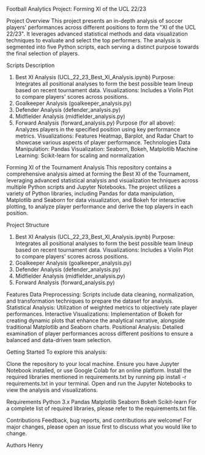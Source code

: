 Football Analytics Project: Forming XI of the UCL 22/23

Project Overview
This project presents an in-depth analysis of soccer players' performances across different positions to form the "XI of the UCL 22/23". It leverages advanced statistical methods and data visualization techniques to evaluate and select the top performers. The analysis is segmented into five Python scripts, each serving a distinct purpose towards the final selection of players.

Scripts Description
1. Best XI Analysis (UCL_22_23_Best_XI_Analysis.ipynb)
Purpose: Integrates all positional analyses to form the best possible team lineup based on recent tournament data.
Visualizations: Includes a Violin Plot to compare players' scores across positions.
2. Goalkeeper Analysis (goalkeeper_analysis.py)
3. Defender Analysis (defender_analysis.py)
4. Midfielder Analysis (midfielder_analysis.py)
5. Forward Analysis (forward_analysis.py)
Purpose (for all above): Analyzes players in the specified position using key performance metrics.
Visualizations: Features Heatmap, Barplot, and Radar Chart to showcase various aspects of player performance.
Technologies
Data Manipulation: Pandas
Visualization: Seaborn, Bokeh, Matplotlib
Machine Learning: Scikit-learn for scaling and normalization


Forming XI of the Tournament Analysis
This repository contains a comprehensive analysis aimed at forming the Best XI of the Tournament, leveraging advanced statistical analysis and visualization techniques across multiple Python scripts and Jupyter Notebooks. The project utilizes a variety of Python libraries, including Pandas for data manipulation, Matplotlib and Seaborn for data visualization, and Bokeh for interactive plotting, to analyze player performance and derive the top players in each position.

Project Structure
1. Best XI Analysis (UCL_22_23_Best_XI_Analysis.ipynb)
Purpose: Integrates all positional analyses to form the best possible team lineup based on recent tournament data.
Visualizations: Includes a Violin Plot to compare players' scores across positions.
2. Goalkeeper Analysis (goalkeeper_analysis.py)
3. Defender Analysis (defender_analysis.py)
4. Midfielder Analysis (midfielder_analysis.py)
5. Forward Analysis (forward_analysis.py)

Features
Data Preprocessing: Scripts include data cleaning, normalization, and transformation techniques to prepare the dataset for analysis.
Statistical Analysis: Utilization of weighted metrics to objectively rate player performances.
Interactive Visualizations: Implementation of Bokeh for creating dynamic plots that enhance the analytical narrative, alongside traditional Matplotlib and Seaborn charts.
Positional Analysis: Detailed examination of player performances across different positions to ensure a balanced and data-driven team selection.

Getting Started
To explore this analysis:

Clone the repository to your local machine.
Ensure you have Jupyter Notebook installed, or use Google Colab for an online platform.
Install the required libraries mentioned in requirements.txt by running pip install -r requirements.txt in your terminal.
Open and run the Jupyter Notebooks to view the analysis and visualizations.

Requirements
Python 3.x
Pandas
Matplotlib
Seaborn
Bokeh
Scikit-learn
For a complete list of required libraries, please refer to the requirements.txt file.

Contributions
Feedback, bug reports, and contributions are welcome! For major changes, please open an issue first to discuss what you would like to change.

Authors
Henry
